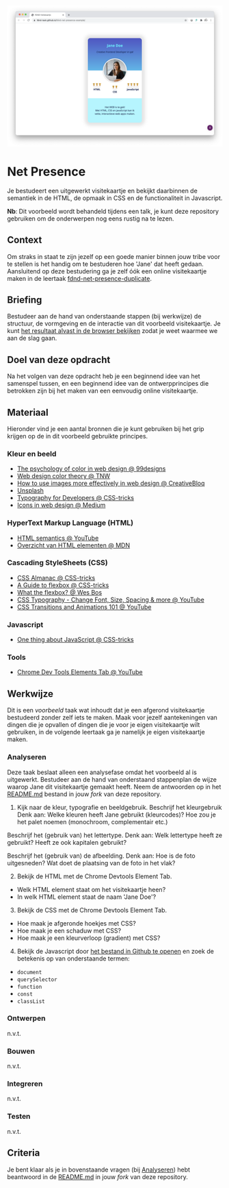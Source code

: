 ![Visitekaartje](VisitekaartjeChrome.png "Visitekaartje")

# Net Presence
Je bestudeert een uitgewerkt visitekaartje en bekijkt daarbinnen de semantiek in de HTML, de opmaak in CSS en de functionaliteit in Javascript.

**Nb**: Dit voorbeeld wordt behandeld tijdens een talk, je kunt deze repository gebruiken om de onderwerpen nog eens rustig na te lezen.

## Context
Om straks in staat te zijn jezelf op een goede manier binnen jouw tribe voor te stellen is het handig om te bestuderen hoe 'Jane' dat heeft gedaan. Aansluitend op deze bestudering ga je zelf óók een online visitekaartje maken in de leertaak [fdnd-net-presence-duplicate](https://github.com/fdnd-task/fdnd-net-presence-duplicate).

## Briefing
Bestudeer aan de hand van onderstaande stappen (bij werkwijze) de structuur, de vormgeving en de interactie van dit voorbeeld visitekaartje. Je kunt [het resultaat alvast in de browser bekijken](https://fdnd-task.github.io/fdnd-net-presence-example/) zodat je weet waarmee we aan de slag gaan.

## Doel van deze opdracht
Na het volgen van deze opdracht heb je een beginnend idee van het samenspel tussen, en een beginnend idee van de ontwerpprincipes die betrokken zijn bij het maken van een eenvoudig online visitekaartje.

## Materiaal
Hieronder vind je een aantal bronnen die je kunt gebruiken bij het grip krijgen op de in dit voorbeeld gebruikte principes.

### Kleur en beeld
- [The psychology of color in web design @ 99designs](https://en.99designs.nl/blog/creative-inspiration/psychology-color-web-design/)
- [Web design color theory @ TNW](https://thenextweb.com/dd/2015/04/07/how-to-create-the-right-emotions-with-color-in-web-design/)
- [How to use images more effectively in web design @ CreativeBloq](https://www.creativebloq.com/inspiration/how-to-use-images-more-effectively-in-web-design)
- [Unsplash](https://unsplash.com/)
- [Typography for Developers @ CSS-tricks](https://css-tricks.com/typography-for-developers/)
- [Icons in web design @ Medium](https://medium.com/outcrowd/icons-in-web-design-824f57cb2db0)

### HyperText Markup Language (HTML)
- [HTML semantics @ YouTube](https://www.youtube.com/watch?v=n9T2B91hHRM)
- [Overzicht van HTML elementen @ MDN](https://developer.mozilla.org/nl/docs/Web/HTML/Element)

### Cascading StyleSheets (CSS)
- [CSS Almanac @ CSS-tricks](https://css-tricks.com/almanac/)
- [A Guide to flexbox @ CSS-tricks](https://css-tricks.com/snippets/css/a-guide-to-flexbox/)
- [What the flexbox? @ Wes Bos](https://flexbox.io/)
- [CSS Typography - Change Font, Size, Spacing & more @ YouTube](https://www.youtube.com/watch?v=RNakAX3rVVw)
- [CSS Transitions and Animations 101 @ YouTube](https://www.youtube.com/watch?v=n9T2B91hHRM)

### Javascript
- [One thing about JavaScript @ CSS-tricks](https://css-tricks.com/video-screencasts/150-hey-designers-know-one-thing-javascript-recommend/)

### Tools
- [Chrome Dev Tools Elements Tab @ YouTube](https://www.youtube.com/watch?v=Z3HGJsNLQ1E)

## Werkwijze
Dit is een *voorbeeld* taak wat inhoudt dat je een afgerond visitekaartje bestudeerd zonder zelf iets te maken. Maak voor jezelf aantekeningen van dingen die je opvallen of dingen die je voor je eigen visitekaartje wilt gebruiken, in de volgende leertaak ga je namelijk je eigen visitekaartje maken.

### Analyseren
Deze taak beslaat alleen een analysefase omdat het voorbeeld al is uitgewerkt. Bestudeer aan de hand van onderstaand stappenplan de wijze waarop Jane dit visitekaartje gemaakt heeft. Neem de antwoorden op in het [README.md](../README.md) bestand in jouw *fork* van deze repository. 

1. Kijk naar de kleur, typografie en beeldgebruik.
Beschrijf het kleurgebruik
Denk aan:
Welke kleuren heeft Jane gebruikt (kleurcodes)? 
Hoe zou je het palet noemen (monochroom, complementair etc.)

Beschrijf het (gebruik van) het lettertype.
Denk aan:
Welk lettertype heeft ze gebruikt?
Heeft ze ook kapitalen gebruikt?

Beschrijf het (gebruik van) de afbeelding.
Denk aan:
Hoe is de foto uitgesneden?
Wat doet de plaatsing van de foto in het vlak?

2. Bekijk de HTML met de Chrome Devtools Element Tab.
- Welk HTML element staat om het visitekaartje heen?
- In welk HTML element staat de naam 'Jane Doe'?
 
3. Bekijk de CSS met de Chrome Devtools Element Tab.
- Hoe maak je afgeronde hoekjes met CSS?
- Hoe maak je een schaduw met CSS?
- Hoe maak je een kleurverloop (gradient) met CSS?

4. Bekijk de Javascript door [het bestand in Github te openen](../scripts/script.js) en zoek de betekenis op van onderstaande termen:
- ```document```
- ```querySelector```
- ```function```
- ```const```
- ```classList```

### Ontwerpen
n.v.t.
### Bouwen
n.v.t.
### Integreren
n.v.t.
### Testen
n.v.t.

## Criteria
Je bent klaar als je in bovenstaande vragen (bij [Analyseren](#analyseren)) hebt beantwoord in de [README.md](../README.md) in jouw *fork* van deze repository.


